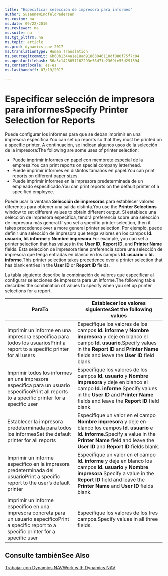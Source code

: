 ```yaml
---
title: "Especificar selección de impresora para informes"
author: SusanneWindfeldPedersen
ms.custom: na
ms.date: 09/22/2016
ms.reviewer: na
ms.suite: na
ms.tgt_pltfrm: na
ms.topic: article
ms.prod: dynamics-nav-2017
ms.translationtype: Human Translation
ms.sourcegitcommit: 6b60b1344a1e18ad91863046110df880f75f7c04
ms.openlocfilehash: 56a5c1428651162293e56d71e2369fe55d291594
ms.contentlocale: es-es
ms.lasthandoff: 07/19/2017

---
```

    
# <a name="specify-printer-selection-for-reports"></a><span data-ttu-id="bffba-102">Especificar selección de impresora para informes</span><span class="sxs-lookup"><span data-stu-id="bffba-102">Specify Printer Selection for Reports</span></span>
<span data-ttu-id="bffba-103">Puede configurar los informes para que se deban imprimir en una impresora específica.</span><span class="sxs-lookup"><span data-stu-id="bffba-103">You can set up reports so that they must be printed on a specific printer.</span></span> <span data-ttu-id="bffba-104">A continuación, se indican algunos usos de la selección de la impresora:</span><span class="sxs-lookup"><span data-stu-id="bffba-104">The following are some uses of printer selection:</span></span> 

- <span data-ttu-id="bffba-105">Puede imprimir informes en papel con membrete especial de la empresa.</span><span class="sxs-lookup"><span data-stu-id="bffba-105">You can print reports on special company letterhead.</span></span>
- <span data-ttu-id="bffba-106">Puede imprimir informes en distintos tamaños en papel.</span><span class="sxs-lookup"><span data-stu-id="bffba-106">You can print reports on different paper sizes.</span></span>
- <span data-ttu-id="bffba-107">Puede imprimir informes en la impresora predeterminada de un empleado especificado.</span><span class="sxs-lookup"><span data-stu-id="bffba-107">You can print reports on the default printer of a specified employee.</span></span>

<span data-ttu-id="bffba-108">Puede usar la ventana **Selección de impresoras** para establecer valores diferentes para obtener una salida distinta.</span><span class="sxs-lookup"><span data-stu-id="bffba-108">You use the **Printer Selections** window to set different values to obtain different output.</span></span> <span data-ttu-id="bffba-109">Si establece una selección de impresora específica, tendrá preferencia sobre una selección de impresora más general.</span><span class="sxs-lookup"><span data-stu-id="bffba-109">If you set a specific printer selection, then it takes precedence over a more general printer selection.</span></span> <span data-ttu-id="bffba-110">Por ejemplo, puede definir una selección de impresora que tenga valores en los campos **Id. usuario**, **Id. informe** y **Nombre impresora**.</span><span class="sxs-lookup"><span data-stu-id="bffba-110">For example, you can set a printer selection that has values in the **User ID**, **Report ID**, and **Printer Name** fields.</span></span> <span data-ttu-id="bffba-111">Esta selección de impresora tiene preferencia sobre una selección de impresora que tenga entradas en blanco en los campos **Id. usuario** o **Id. informe**.</span><span class="sxs-lookup"><span data-stu-id="bffba-111">This printer selection takes precedence over a printer selection that has blank entries in the **User ID** or **Report ID** fields.</span></span> 

<span data-ttu-id="bffba-112">La tabla siguiente describe la combinación de valores que especificar al configurar selecciones de impresora para un informe.</span><span class="sxs-lookup"><span data-stu-id="bffba-112">The following table describes the combination of values to specify when you set up printer selections for a report.</span></span>

|<span data-ttu-id="bffba-113">Para</span><span class="sxs-lookup"><span data-stu-id="bffba-113">To</span></span>                                                 |<span data-ttu-id="bffba-114">Establecer los valores siguientes</span><span class="sxs-lookup"><span data-stu-id="bffba-114">Set the following values</span></span>                                             |
|---------------------------------------------------|---------------------------------------------------------------------|
|<span data-ttu-id="bffba-115">Imprimir un informe en una impresora específica para todos los usuarios</span><span class="sxs-lookup"><span data-stu-id="bffba-115">Print a report to a specific printer for all users</span></span> |<span data-ttu-id="bffba-116">Especifique los valores de los campos **Id. informe** y **Nombre impresora** y deje en blanco el campo **Id. usuario**.</span><span class="sxs-lookup"><span data-stu-id="bffba-116">Specify values in the **Report ID** and **Printer Name** fields and leave the **User ID** field blank.</span></span>|
|<span data-ttu-id="bffba-117">Imprimir todos los informes en una impresora específica para un usuario específico</span><span class="sxs-lookup"><span data-stu-id="bffba-117">Print all reports to a specific printer for a specific user</span></span>|<span data-ttu-id="bffba-118">Especifique los valores de los campos **Id. usuario** y **Nombre impresora** y deje en blanco el campo **Id. informe**.</span><span class="sxs-lookup"><span data-stu-id="bffba-118">Specify values in the **User ID** and **Printer Name** fields and leave the **Report ID** field blank.</span></span>|
|<span data-ttu-id="bffba-119">Establecer la impresora predeterminada para todos los informes</span><span class="sxs-lookup"><span data-stu-id="bffba-119">Set the default printer for all reports</span></span>|<span data-ttu-id="bffba-120">Especifique un valor en el campo **Nombre impresora** y deje en blanco los campos **Id. usuario** e **Id. informe**.</span><span class="sxs-lookup"><span data-stu-id="bffba-120">Specify a value in the **Printer Name** field and leave the **User ID** and **Report ID** fields blank.</span></span>|
|<span data-ttu-id="bffba-121">Imprimir un informe específico en la impresora predeterminada del usuario</span><span class="sxs-lookup"><span data-stu-id="bffba-121">Print a specific report to the user’s default printer</span></span>|<span data-ttu-id="bffba-122">Especifique un valor en el campo **Id. informe** y deje en blanco los campos **Id. usuario** y **Nombre impresora**.</span><span class="sxs-lookup"><span data-stu-id="bffba-122">Specify a value in the **Report ID** field and leave the **Printer Name** and **User ID** fields blank.</span></span>|
|<span data-ttu-id="bffba-123">Imprimir un informe específico en una impresora concreta para un usuario específico</span><span class="sxs-lookup"><span data-stu-id="bffba-123">Print a specific report to a specific printer for a specific user</span></span>|<span data-ttu-id="bffba-124">Especifique los valores de los tres campos.</span><span class="sxs-lookup"><span data-stu-id="bffba-124">Specify values in all three fields.</span></span>|

## <a name="see-also"></a><span data-ttu-id="bffba-125">Consulte también</span><span class="sxs-lookup"><span data-stu-id="bffba-125">See Also</span></span>
[<span data-ttu-id="bffba-126">Trabajar con Dynamics NAV</span><span class="sxs-lookup"><span data-stu-id="bffba-126">Work with Dynamics NAV</span></span>](ui-work-product.md)

